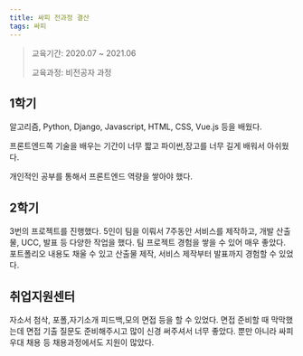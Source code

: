 ```yaml
---
title: 싸피 전과정 결산
tags: 싸피
---
```


>교육기간: 2020.07 ~ 2021.06
>
>교육과정: 비전공자 과정



## 1학기

알고리즘, Python, Django, Javascript, HTML, CSS, Vue.js 등을 배웠다.

프론트엔드쪽 기술을 배우는 기간이 너무 짧고 파이썬,장고를 너무 길게 배워서 아쉬웠다.

개인적인 공부를 통해서 프론트엔드 역량을 쌓아야 했다. 



## 2학기

3번의 프로젝트를 진행했다. 5인이 팀을 이뤄서 7주동안 서비스를 제작하고, 개발 산출물, UCC, 발표 등 다양한 작업을 했다. 팀 프로젝트 경험을 쌓을 수 있어 매우 좋았다. 포트폴리오 내용도 채울 수 있고 산출물 제작, 서비스 제작부터 발표까지 경험할 수 있었다.



## 취업지원센터

자소서 첨삭, 포폴,자기소개 피드백,모의 면접 등을 할 수 있었다. 면접 준비할 때 막막했는데 면접 기출 질문도 준비해주시고 많이 신경 써주셔서 너무 좋았다. 뿐만 아니라 싸피 우대 채용 등 채용과정에서도 지원이 많았다. 